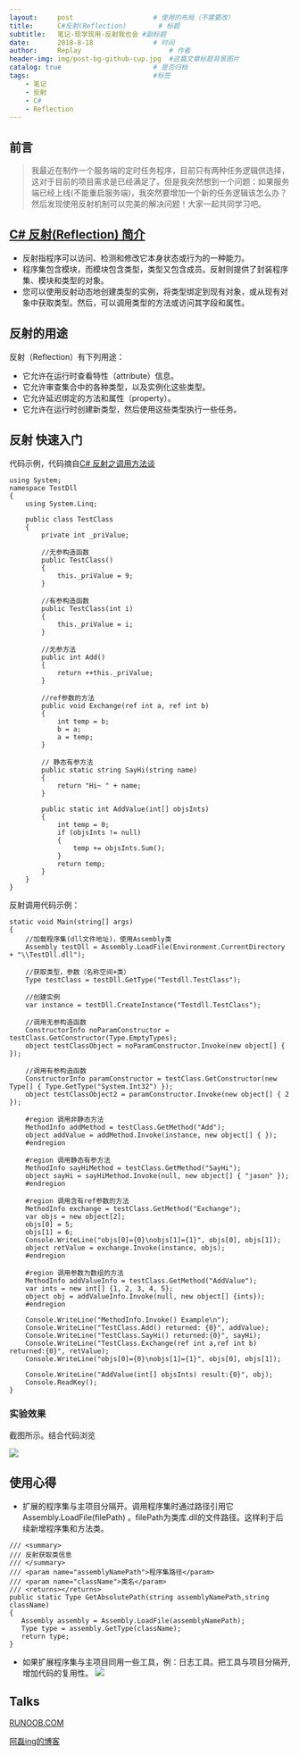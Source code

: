```yaml
---
layout:     post   				    # 使用的布局（不需要改）
title:      C#反射(Reflection)  		# 标题 
subtitle:   笔记-现学现用-反射我也会 #副标题
date:       2018-8-18				# 时间
author:     Replay 						# 作者
header-img: img/post-bg-github-cup.jpg 	#这篇文章标题背景图片
catalog: true 						# 是否归档
tags:								#标签
    - 笔记
    - 反射
    - C#
    - Reflection
---
```


## 前言
> 我最近在制作一个服务端的定时任务程序，目前只有两种任务逻辑供选择，这对于目前的项目需求是已经满足了。但是我突然想到一个问题：如果服务端已经上线(不能重启服务端)，我突然要增加一个新的任务逻辑该怎么办？然后发现使用反射机制可以完美的解决问题！大家一起共同学习吧。

## [C# 反射(Reflection) 简介](http://www.runoob.com/csharp/csharp-reflection.html)

- 反射指程序可以访问、检测和修改它本身状态或行为的一种能力。
- 程序集包含模块，而模块包含类型，类型又包含成员。反射则提供了封装程序集、模块和类型的对象。
- 您可以使用反射动态地创建类型的实例，将类型绑定到现有对象，或从现有对象中获取类型。然后，可以调用类型的方法或访问其字段和属性。
  
## 反射的用途

反射（Reflection）有下列用途：
- 它允许在运行时查看特性（attribute）信息。
- 它允许审查集合中的各种类型，以及实例化这些类型。
- 它允许延迟绑定的方法和属性（property）。
- 它允许在运行时创建新类型，然后使用这些类型执行一些任务。

## 反射 快速入门

代码示例，代码摘自[C# 反射之调用方法谈](https://www.cnblogs.com/MrALei/p/4692275.html)
```CSharp
using System;
namespace TestDll
{
    using System.Linq;

    public class TestClass
    {
        private int _priValue;

        //无参构造函数
        public TestClass()
        {
            this._priValue = 9;
        }

        //有参构造函数
        public TestClass(int i)
        {
            this._priValue = i;
        }

        //无参方法
        public int Add()
        {
            return ++this._priValue;
        }

        //ref参数的方法
        public void Exchange(ref int a, ref int b)
        {
            int temp = b;
            b = a;
            a = temp;
        }

        // 静态有参方法 
        public static string SayHi(string name)
        {
            return "Hi~ " + name;
        }

        public static int AddValue(int[] objsInts)
        {
            int temp = 0;
            if (objsInts != null)
            {
                temp += objsInts.Sum();
            }
            return temp;
        }
    }
}
```
反射调用代码示例：
```CSharp
static void Main(string[] args)
{
    //加载程序集(dll文件地址)，使用Assembly类 
    Assembly testDll = Assembly.LoadFile(Environment.CurrentDirectory + "\\TestDll.dll");

    //获取类型，参数（名称空间+类）
    Type testClass = testDll.GetType("Testdll.TestClass");

    //创建实例
    var instance = testDll.CreateInstance("Testdll.TestClass");

    //调用无参构造函数
    ConstructorInfo noParamConstructor = testClass.GetConstructor(Type.EmptyTypes);
    object testClassObject = noParamConstructor.Invoke(new object[] { });

    //调用有参构造函数
    ConstructorInfo paramConstructor = testClass.GetConstructor(new Type[] { Type.GetType("System.Int32") });
    object testClassObject2 = paramConstructor.Invoke(new object[] { 2 });

    #region 调用非静态方法
    MethodInfo addMethod = testClass.GetMethod("Add");
    object addValue = addMethod.Invoke(instance, new object[] { });
    #endregion

    #region 调用静态有参方法
    MethodInfo sayHiMethod = testClass.GetMethod("SayHi");
    object sayHi = sayHiMethod.Invoke(null, new object[] { "jason" });
    #endregion

    #region 调用含有ref参数的方法
    MethodInfo exchange = testClass.GetMethod("Exchange");
    var objs = new object[2];
    objs[0] = 5;
    objs[1] = 6;
    Console.WriteLine("objs[0]={0}\nobjs[1]={1}", objs[0], objs[1]);
    object retValue = exchange.Invoke(instance, objs);
    #endregion

    #region 调用参数为数组的方法
    MethodInfo addValueInfo = testClass.GetMethod("AddValue");
    var ints = new int[] {1, 2, 3, 4, 5};
    object obj = addValueInfo.Invoke(null, new object[] {ints});
    #endregion

    Console.WriteLine("MethodInfo.Invoke() Example\n");
    Console.WriteLine("TestClass.Add() returned: {0}", addValue);
    Console.WriteLine("TestClass.SayHi() returned:{0}", sayHi);
    Console.WriteLine("TestClass.Exchange(ref int a,ref int b) returned:{0}", retValue);
    Console.WriteLine("objs[0]={0}\nobjs[1]={1}", objs[0], objs[1]);

    Console.WriteLine("AddValue(int[] objsInts) result:{0}", obj);
    Console.ReadKey();
}
```

### 实验效果

截图所示。结合代码浏览

![](https://replay923.github.io/BlogResources/Reflection/ref1.png)

## 使用心得
- 扩展的程序集与主项目分隔开。调用程序集时通过路径引用它 Assembly.LoadFile(filePath) 。filePath为类库.dll的文件路径。这样利于后续新增程序集和方法类。
 ```CSharp
/// <summary>
/// 反射获取类信息
/// </summary>
/// <param name="assemblyNamePath">程序集路径</param>
/// <param name="className">类名</param>
/// <returns></returns>
public static Type GetAbsolutePath(string assemblyNamePath,string className)
{
    Assembly assembly = Assembly.LoadFile(assemblyNamePath);
    Type type = assembly.GetType(className);
    return type;
}
 ```
- 如果扩展程序集与主项目同用一些工具，例：日志工具。把工具与项目分隔开,增加代码的复用性。
![](https://replay923.github.io/BlogResources/Reflection/utils.png)

## Talks

[RUNOOB.COM](http://www.runoob.com/csharp/csharp-reflection.html)

[阿磊ing的博客](https://www.cnblogs.com/MrALei/p/4692275.html)